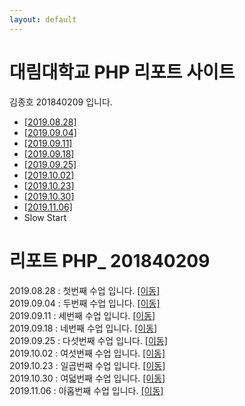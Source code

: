 ```yaml
---
layout: default
---
```


<div class="jumbotron jumbotron-fluid">
  <div class="container">
    <h1 class="display-4">대림대학교 PHP 리포트 사이트</h1>
    <p class="lead">김종호 201840209 입니다.</p>
  </div>
</div>

<div class="container">
  <div class="row">
    <div class="col-sm-3">
        <ul class="list-group">
            <li class="list-group-item"><a href="./01">[2019.08.28]</a></li>
            <li class="list-group-item"><a href="./02/lecture_02" >[2019.09.04]</a></li>
            <li class="list-group-item"><a href="./03">[2019.09.11]</a></li>
            <li class="list-group-item"><a href="./04">[2019.09.18]</a></li>
            <li class="list-group-item"><a href="./05">[2019.09.25]</a></li>
            <li class="list-group-item"><a href="./06">[2019.10.02]</a></li>
            <li class="list-group-item"><a href="./07">[2019.10.23]</a></li>
            <li class="list-group-item"><a href="./08">[2019.10.30]</a></li>
            <li class="list-group-item"><a href="./09">[2019.11.06]</a></li>
            <li class="list-group-item">Slow Start</li>
          </ul>
    </div>
    <div class="col-sm-9">
     <h1> 리포트 PHP_ 201840209</h1>
         2019.08.28 :
        첫번째 수업 입니다. <a href="./01">[이동]</a><br>
         2019.09.04 :
        두번째 수업 입니다. <a href="./02/lecture_02" >[이동]</a><br>
         2019.09.11 :
        세번째 수업 입니다. <a href="./03">[이동]</a><br>
         2019.09.18 :
        네번째 수업 입니다. <a href="./04">[이동]</a><br>
         2019.09.25 :
        다섯번째 수업 입니다. <a href="./05">[이동]</a><br>
         2019.10.02 :
        여섯번째 수업 입니다. <a href="./06">[이동]</a><br>
        2019.10.23 :
        일곱번째 수업 입니다. <a href="./07">[이동]</a><br>
        2019.10.30 :
        여덟번째 수업 입니다. <a href="./08">[이동]</a><br>
        2019.11.06 :
        아홉번째 수업 입니다. <a href="./09">[이동]</a><br>
        
   </div>
  </div>
</div>



